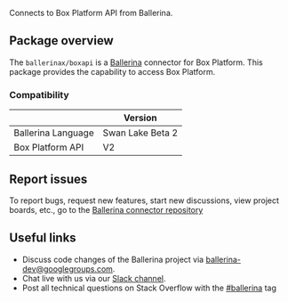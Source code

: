 Connects to Box Platform API from Ballerina.

## Package overview
The `ballerinax/boxapi` is a [Ballerina](https://ballerina.io/) connector for Box Platform.
This package provides the capability to access Box Platform.

### Compatibility
|                    |     Version      |
|--------------------|------------------|
| Ballerina Language | Swan Lake Beta 2 |
|  Box Platform API  |        V2        |

## Report issues
To report bugs, request new features, start new discussions, view project boards, etc., go to the [Ballerina connector repository](link)
## Useful links
- Discuss code changes of the Ballerina project via [ballerina-dev@googlegroups.com](mailto:ballerina-dev@googlegroups.com).
- Chat live with us via our [Slack channel](https://ballerina.io/community/slack/).
- Post all technical questions on Stack Overflow with the [#ballerina](https://stackoverflow.com/questions/tagged/ballerina) tag
